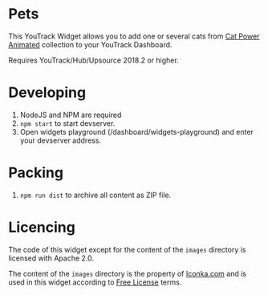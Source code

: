 # Pets

This YouTrack Widget allows you to add one or several cats from
[Cat Power Animated](http://iconka.com/en/downloads/cat-power-animated/) collection
to your YouTrack Dashboard.

Requires YouTrack/Hub/Upsource 2018.2 or higher.

# Developing

1. NodeJS and NPM are required
2. `npm start` to start devserver.
3. Open widgets playground (/dashboard/widgets-playground) and
enter your devserver address.

# Packing

1. `npm run dist` to archive all content as ZIP file.

# Licencing

The code of this widget except for the content of the
`images` directory is licensed with Apache 2.0.

The content of the `images` directory is the property of [Iconka.com](http://iconka.com)
and is used in this widget according to
[Free License](http://iconka.com/en/licensing/) terms.
